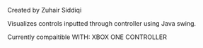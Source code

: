 Created by Zuhair Siddiqi 

Visualizes controls inputted through controller using Java swing. 

Currently compaitible WITH: XBOX ONE CONTROLLER 
